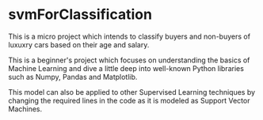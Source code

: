 # svmForClassification

This is a micro project which intends to classify buyers and non-buyers of luxuxry cars based on their age and salary.

This is a beginner's project which focuses on understanding the basics of Machine Learning
and dive a little deep into well-known Python libraries such as Numpy, Pandas and Matplotlib.

This model can also be applied to other Supervised Learning techniques by changing the required lines
in the code as it is modeled as Support Vector Machines.
